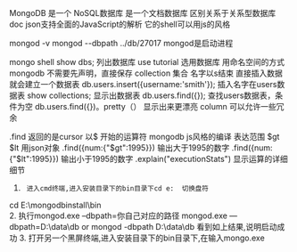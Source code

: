 MongoDB 是一个 NoSQL数据库
是一个文档数据库 区别关系于关系型数据库
doc json支持全面的JavaScript的解析 它的shell可以用js的风格


mongod -v
mongod --dbpath  ../db/27017
mongod是启动进程

mongo shell
show dbs; 列出数据库
use tutorial 选用数据库
用命名空间的方式
mongodb 不需要先声明，直接保存
collection 集合  名字以s结束
直接插入数据就会建立一个数据表
db.users.insert({username:'smith'}); 插入名字在users数据表
show collections;  显示出数据表
db.users.find({}); 查找users数据表，条件为空
db.users.find({})。pretty（）  显示出来更漂亮
column 可以允许一些冗余

.find  返回的是cursor
以$ 开始的运算符
mongodb js风格的编译
表达范围 $gt $lt  用json对象
.find({num:{"$gt":1995}})  输出大于1995的数字
.find({num:{"$lt":1995}})  输出小于1995的数字
.explain("executionStats") 显示运算的详细细节

1.      进入cmd终端,进入安装目录下的bin目录下cd e:  切换盘符          
cd  E:\mongodbinstall\bin                   
2.      执行mongod.exe –dbpath=你自己对应的路径
mongod.exe —dbpath=D:\data\db
or
mongod -dbpath D:\data\db
 看到如上结果,说明启动成功 
 3.    打开另一个黑屏终端,进入安装目录下的bin目录下,在输入mongo.exe
